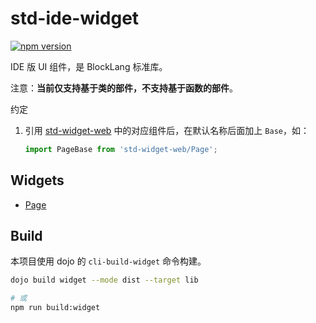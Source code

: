 # std-ide-widget

[![npm version](https://badge.fury.io/js/std-ide-widget.svg)](https://badge.fury.io/js/std-ide-widget)

IDE 版 UI 组件，是 BlockLang 标准库。

注意：**当前仅支持基于类的部件，不支持基于函数的部件**。

约定

1. 引用 [std-widget-web](https://github.com/blocklang/std-widget-web.git) 中的对应组件后，在默认名称后面加上 `Base`，如：

   ```ts
   import PageBase from 'std-widget-web/Page';
   ```

## Widgets

* [Page](./src/page/README.md)

## Build

本项目使用 dojo 的 `cli-build-widget` 命令构建。

```sh
dojo build widget --mode dist --target lib

# 或
npm run build:widget
```
